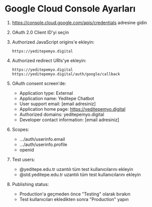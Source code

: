 # Google Cloud Console Ayarları

1. https://console.cloud.google.com/apis/credentials adresine gidin
2. OAuth 2.0 Client ID'yi seçin
3. Authorized JavaScript origins'e ekleyin:
   ```
   https://yeditepemyo.digital
   ```
4. Authorized redirect URIs'ye ekleyin:
   ```
   https://yeditepemyo.digital
   https://yeditepemyo.digital/auth/google/callback
   ```

5. OAuth consent screen'de:
   - Application type: External
   - Application name: Yeditepe Chatbot
   - User support email: [email adresiniz]
   - Application home page: https://yeditepemyo.digital
   - Authorized domains: yeditepemyo.digital
   - Developer contact information: [email adresiniz]

6. Scopes:
   - .../auth/userinfo.email
   - .../auth/userinfo.profile
   - openid

7. Test users:
   - @yeditepe.edu.tr uzantılı tüm test kullanıcılarını ekleyin
   - @std.yeditepe.edu.tr uzantılı tüm test kullanıcılarını ekleyin

8. Publishing status:
   - Production'a geçmeden önce "Testing" olarak bırakın
   - Test kullanıcıları ekledikten sonra "Production" yapın 